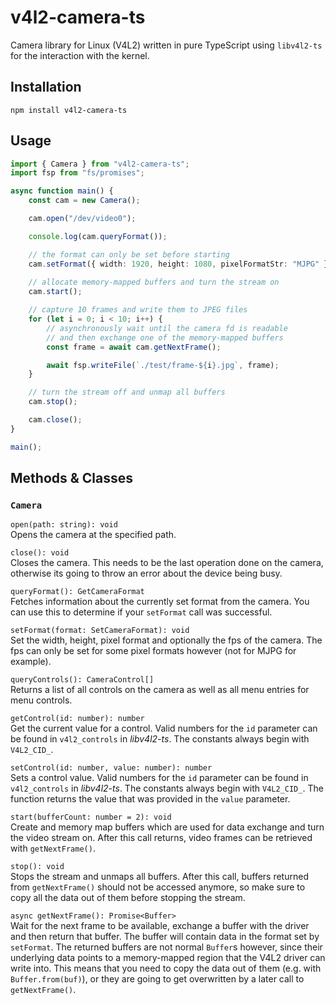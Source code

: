 # v4l2-camera-ts
Camera library for Linux (V4L2) written in pure TypeScript using `libv4l2-ts` for the interaction with the kernel.

## Installation

```
npm install v4l2-camera-ts
```

## Usage

```ts
import { Camera } from "v4l2-camera-ts";
import fsp from "fs/promises";

async function main() {
	const cam = new Camera();

	cam.open("/dev/video0");

	console.log(cam.queryFormat());

	// the format can only be set before starting
	cam.setFormat({ width: 1920, height: 1080, pixelFormatStr: "MJPG" });
	
	// allocate memory-mapped buffers and turn the stream on
	cam.start();

	// capture 10 frames and write them to JPEG files
	for (let i = 0; i < 10; i++) {
		// asynchronously wait until the camera fd is readable
		// and then exchange one of the memory-mapped buffers
		const frame = await cam.getNextFrame();

		await fsp.writeFile(`./test/frame-${i}.jpg`, frame);
	}

	// turn the stream off and unmap all buffers
	cam.stop();

	cam.close();
}

main();
```

## Methods & Classes

### `Camera`

`open(path: string): void`  
Opens the camera at the specified path.

`close(): void`  
Closes the camera. This needs to be the last operation done on the camera, otherwise its going to throw an error about the device being busy.

`queryFormat(): GetCameraFormat`  
Fetches information about the currently set format from the camera.
You can use this to determine if your `setFormat` call was successful.

`setFormat(format: SetCameraFormat): void`  
Set the width, height, pixel format and optionally the fps of the camera.
The fps can only be set for some pixel formats however (not for MJPG for example).

`queryControls(): CameraControl[]`  
Returns a list of all controls on the camera as well as all menu entries for menu controls.

`getControl(id: number): number`  
Get the current value for a control.
Valid numbers for the `id` parameter can be found in `v4l2_controls` in _libv4l2-ts_.
The constants always begin with `V4L2_CID_`.

`setControl(id: number, value: number): number`  
Sets a control value.
Valid numbers for the `id` parameter can be found in `v4l2_controls` in _libv4l2-ts_.
The constants always begin with `V4L2_CID_`.
The function returns the value that was provided in the `value` parameter.

`start(bufferCount: number = 2): void`  
Create and memory map buffers which are used for data exchange and turn the video stream on.
After this call returns, video frames can be retrieved with `getNextFrame()`.

`stop(): void`  
Stops the stream and unmaps all buffers.
After this call, buffers returned from `getNextFrame()` should not be accessed anymore, so make sure to copy all the data out of them before stopping the stream.

`async getNextFrame(): Promise<Buffer>`  
Wait for the next frame to be available, exchange a buffer with the driver and then return that buffer.
The buffer will contain data in the format set by `setFormat`.
The returned buffers are not normal `Buffer`s however, since their underlying data points to a memory-mapped region that the V4L2 driver can write into.
This means that you need to copy the data out of them (e.g. with `Buffer.from(buf)`), or they are going to get overwritten by a later call to `getNextFrame()`.